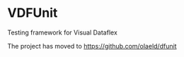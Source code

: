 # VDFUnit
Testing framework for Visual Dataflex

The project has moved to https://github.com/olaeld/dfunit
